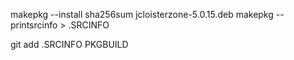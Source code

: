 makepkg --install
sha256sum jcloisterzone-5.0.15.deb
makepkg --printsrcinfo > .SRCINFO

git add .SRCINFO PKGBUILD   
